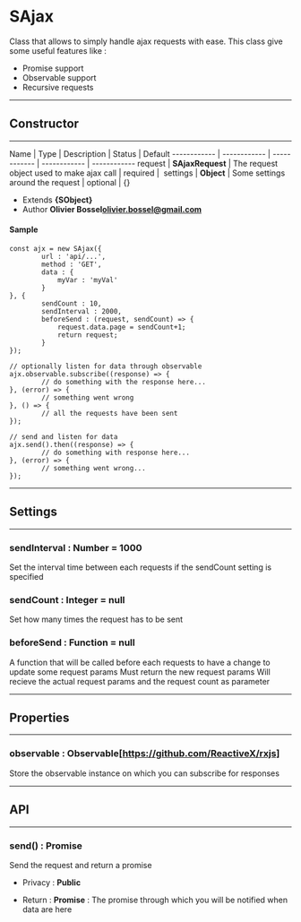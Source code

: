 # SAjax
Class that allows to simply handle ajax requests with ease.
This class give some useful features like :
- Promise support
- Observable support
- Recursive requests
-----------------------------
## Constructor
-----------------------------



Name | Type | Description | Status | Default
------------ | ------------ | ------------ | ------------ | ------------
request | **SAjaxRequest** | The request object used to make ajax call | required | 
settings | **Object** | Some settings around the request | optional | {}

- Extends **{SObject}**
- Author **Olivier Bossel<olivier.bossel@gmail.com>**

#### Sample
```language-undefined
const ajx = new SAjax({
		url : 'api/...',
		method : 'GET',
		data : {
			myVar : 'myVal'
		}
}, {
		sendCount : 10,
		sendInterval : 2000,
		beforeSend : (request, sendCount) => {
			request.data.page = sendCount+1;
			return request;
		}
});

// optionally listen for data through observable
ajx.observable.subscribe((response) => {
		// do something with the response here...
}, (error) => {
		// something went wrong
}, () => {
		// all the requests have been sent
});

// send and listen for data
ajx.send().then((response) => {
		// do something with response here...
}, (error) => {
		// something went wrong...
});
```

-----------------------------
## Settings
-----------------------------

### sendInterval : Number = 1000
Set the interval time between each requests if the sendCount setting is specified

### sendCount : Integer = null
Set how many times the request has to be sent

### beforeSend : Function = null
A function that will be called before each requests to have a change to update some request params
Must return the new request params
Will recieve the actual request params and the request count as parameter

-----------------------------
## Properties
-----------------------------

### observable : Observable[https://github.com/ReactiveX/rxjs]
Store the observable instance on which you can subscribe for responses

-----------------------------
## API
-----------------------------

### send() : Promise
Send the request and return a promise
- Privacy : **Public**

- Return : **Promise** : The promise through which you will be notified when data are here



